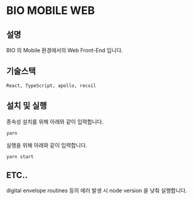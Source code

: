 # BIO MOBILE WEB

## 설명
BIO 의 Mobile 환경에서의 Web Front-End 입니다.   

## 기술스택
```React, TypeScript, apollo, recoil```

## 설치 및 실행
종속성 설치를 위해 아래와 같이 입력합니다.
```
yarn
```

실행을 위해 아래와 같이 입력합니다.
```
yarn start
```

## ETC..
digital envelope routines 등의 에러 발생 시 node version 을 낮춰 실행합니다. 
